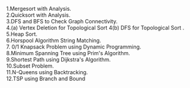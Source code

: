 
1.Mergesort with Analysis. \
2.Quicksort with Analysis. \
3.DFS and BFS to Check Graph Connectivity. \
4.(a) Vertex Deletion for Topological Sort 4(b) DFS for Topological Sort . \
5.Heap Sort. \
6.Horspool Algorithm String Matching. \
7. 0/1 Knapsack Problem using Dynamic Programming. \
8.Minimum Spanning Tree using Prim's Algorithm. \
9.Shortest Path using Dijkstra's Algorithm. \
10.Subset Problem. \
11.N-Queens using Backtracking. \
12.TSP using Branch and Bound  

